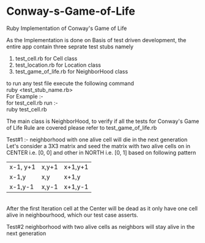 # Conway-s-Game-of-Life
Ruby Implementation of Conway's Game of Life <br>

As the Implementation is done on Basis of test driven development, the entire app contain three seprate test stubs namely <br>
1. test_cell.rb for Cell class <br>
2. test_location.rb for Location class <br>
3. test_game_of_life.rb for NeighborHood class <br>

to run any test file execute the following command <br>
ruby <test_stub_name.rb> <br>
For Example :- <br>
  for test_cell.rb run :- <br>
    ruby test_cell.rb <br>
    
The main class is NeighborHood, to verify if all the tests for Conway's Game of Life Rule are covered please refer to test_game_of_life.rb <br>

Test#1 :- neighborhood with one alive cell will die in the next generation <br>
Let's consider a 3X3 matrix and seed the matrix with two alive cells on in CENTER i.e. [0, 0] and other in NORTH i.e. [0, 1] based on following pattern <br>
<table>
<tr>
<td>
x-1, y+1
</td>
<td>
x,y+1
</td>
<td>
x+1,y+1
</td>
</tr>
<tr>
<td>
x-1,y
</td>
<td>
x,y
</td>
<td>
x+1,y
</td>
</tr>

<tr>
<td>
x-1,y-1
</td>
<td>
x,y-1
</td>
<td>
x+1,y-1
</td>
</tr>
</table>
<br>
After the first Iteration cell at the Center will be dead as it only have one cell alive in neighbourhood, which our test case asserts.

Test#2 neighborhood with two alive cells as neighbors will stay alive in the next generation

